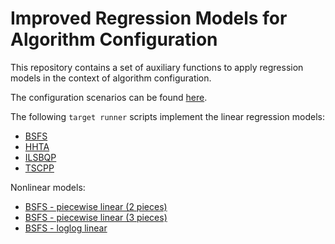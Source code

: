 # Improved Regression Models for Algorithm Configuration

This repository contains a set of auxiliary functions to apply regression models in the context of algorithm configuration.

The configuration scenarios can be found [here](https://github.com/souzamarcelo/ac-scenarios).

The following ``target runner`` scripts implement the linear regression models:
+ [BSFS](scripts/bsfs.py/)
+ [HHTA](scripts/hhta.py/)
+ [ILSBQP](scripts/ilsbqp.py/)
+ [TSCPP](scripts/tscpp.py/)

Nonlinear models:
+ [BSFS - piecewise linear (2 pieces)](scripts/target-runner-bsfs-piecewise2.py)
+ [BSFS - piecewise linear (3 pieces)](scripts/target-runner-bsfs-piecewise3.py)
+ [BSFS - loglog linear](scripts/target-runner-bsfs-logloglin.py)
